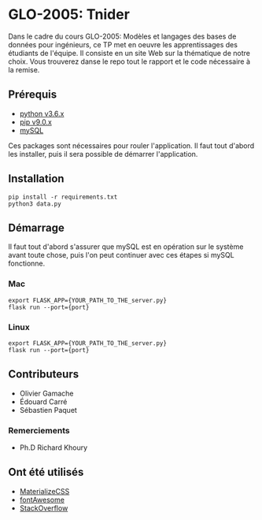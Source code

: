 # GLO-2005: Tnider

Dans le cadre du cours GLO-2005: Modèles et langages des bases de données pour ingénieurs, ce TP met en oeuvre les
apprentissages des étudiants de l'équipe. Il consiste en un site Web sur la thématique de notre choix. Vous trouverez
danse le repo tout le rapport et le code nécessaire à la remise.

## Prérequis

* [python v3.6.x](https://www.python.org/downloads/)
* [pip v9.0.x](https://pypi.python.org/pypi/pip)
* [mySQL](https://www.mysql.com/downloads/)

Ces packages sont nécessaires pour rouler l'application. Il faut tout d'abord les installer, puis il sera possible de 
démarrer l'application.

## Installation

```
pip install -r requirements.txt
python3 data.py
```

## Démarrage

Il faut tout d'abord s'assurer que mySQL est en opération sur le système avant toute chose, puis l'on peut continuer
avec ces étapes si mySQL fonctionne.

### Mac

```
export FLASK_APP={YOUR_PATH_TO_THE_server.py}  
flask run --port={port}  
```

### Linux

```
export FLASK_APP={YOUR_PATH_TO_THE_server.py}  
flask run --port={port}
```

## Contributeurs

* Olivier Gamache
* Édouard Carré
* Sébastien Paquet

### Remerciements

* Ph.D Richard Khoury

## Ont été utilisés

* [MaterializeCSS](materializecss.com)
* [fontAwesome](fontawesome.com)
* [StackOverflow](stackoverflow.com)